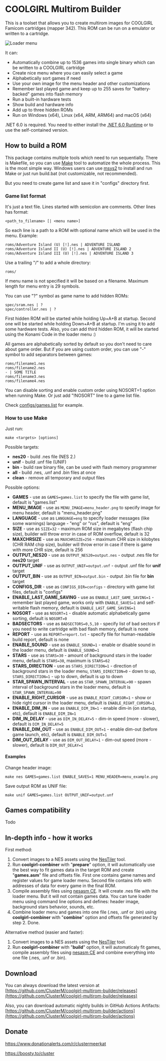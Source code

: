 # COOLGIRL Multirom Builder
This is a toolset that allows you to create multirom images for COOLGIRL Famicom cartridges (mapper 342). This ROM can be run on a emulator or written to a cartridge.

![Loader menu](https://user-images.githubusercontent.com/4236181/205486564-f5cfbe38-adcb-4574-8b9f-16e534052a8d.gif)

It can:
* Automatically combine up to 1536 games into single binary which can be written to a COOLGIRL cartridge
* Create nice menu where you can easily select a game
* Alphabetically sort games if need
* Use your own image for the menu header and other customizations
* Remember last played game and keep up to 255 saves for "battery-backed" games into flash memory
* Run a built-in hardware tests
* Show build and hardware info
* Add up to three hidden ROMs
* Run on Windows (x64), Linux (x64, ARM, ARM64) and macOS (x64)

.NET 6.0 is required. You need to either install the [.NET 6.0 Runtime](https://dotnet.microsoft.com/en-us/download/dotnet/6.0) or to use the self-contained version.

## How to build a ROM
This package contains multiple tools which need to run sequentially. There is Makefile, so you can use [Make](https://www.gnu.org/software/make/) tool to automatize the whole process. This is the most simple way. Windows users can use [msys2](https://www.msys2.org/) to install and run Make or just run build.bat (not customizable, not recommended).

But you need to create game list and save it in "configs" directory first.

### Game list format
It's just a text file. Lines started with semicolon are comments. Other lines has format:

    <path_to_filename> [| <menu name>]
    
So each line is a path to a ROM with optional name which will be used in the menu. Example:

    roms/Adventure Island (U) [!].nes | ADVENTURE ISLAND
    roms/Adventure Island II (U) [!].nes | ADVENTURE ISLAND 2
    roms/Adventure Island III (U) [!].nes | ADVENTURE ISLAND 3

Use a trailing "/" to add a whole directory:

    roms/
    
If menu name is not specified it will be based on a filename. Maximum length for menu entry is 29 symbols.

You can use "?" symbol as game name to add hidden ROMs:

    spec/sram.nes | ? 
    spec/controller.nes | ? 

First hidden ROM will be started while holding Up+A+B at startup. Second one will be started while holding Down+A+B at startup. I'm using it to add some hardware tests. Also, you can add third hidden ROM, it will be started using the Konami Code in the loader menu :)

All games are alphabetically sorted by default so you don't need to care about game order. But if you are using custom order, you can use "-" symbol to add separators between games:

    roms/filename1.nes
    roms/filename2.nes
    - | SOME TITLE
    roms/filename3.nes
    roms/filename4.nes
    
You can disable sorting and enable custom order using NOSORT=1 option when running Make. Or just add "!NOSORT" line to a game list file.

Check [configs/games.list](configs/games.list) for example.

### How to use Make
Just run:

`make <targets> [options]`

Possible targets:
* **nes20** - build .nes file (NES 2.)
* **unif** - build .unf file (UNIF)
* **bin** - build raw binary file, can be used with flash memory programmer
* **all** - build .nes, .unf and .bin files at once
* **clean** - remove all temporary and output files

Possible options:
* **GAMES** - use as `GAMES=games.list` to specify the file with game list, default is "games.list"
* **MENU_IMAGE** - use as `MENU_IMAGE=menu_header.png` to specify image for menu header, default is "menu_header.png"
* **LANGUAGE** - use as `LANGUAGE=eng` to specify loader messages (like some warnings) language - "eng" or "rus", default is "eng"
* **SIZE** - use as `SIZE=32` - maximum ROM size in megabytes (flash chip size), builder will throw error in case of ROM overflow, default is 32
* **MAXCHRSIZE** - use as `MAXCHRSIZE=256` - maximum CHR size in kilobytes (CHR RAM chip size), builder will throw error in case if there is game with more CHR size, default is 256
* **OUTPUT_NES20** - use as `OUTPUT_NES20=output.nes` - output .nes file for **nes20** target
* **OUTPUT_UNIF** - use as `OUTPUT_UNIF=output.unf` - output .unf file for **unif** target
* **OUTPUT_BIN** - use as `OUTPUT_BIN=output.bin` - output .bin file for **bin** target
* **CONFIGS_DIR** - use as `CONFIGS_DIR=configs` - directory with game list files, default is "configs"
* **ENABLE_LAST_GAME_SAVING**  - use as `ENABLE_LAST_GAME_SAVING=1` - remember last played game, works only with `ENABLE_SAVES=1` and self-writable flash memory, default is `ENABLE_LAST_GAME_SAVING=1`
* **NOSORT** - use as `NOSORT=1` - disable automatic alphabetically game sorting, default is `NOSORT=0`
* **BADSECTORS** - use as `BADSECTORS=0,5,10` - specify list of bad sectors if you need to write cartridge with bad flash memory, default is none
* **REPORT** - use as `REPORT=report.txt` - specify file for human-readable build report, default is none
* **ENABLE_SOUND** - use as `ENABLE_SOUND=1` - enable or disable sound in the loader menu, default is `ENABLE_SOUND=1`
* **STARS** - use as `STARS=30` - amount of background stars in the loader menu, default is `STARS=30`, maximum is `STARS=62`
* **STARS_DIRECTION** - use as `STARS_DIRECTION=1` - direction of background stars in the loader menu, `STARS_DIRECTION=0` - down to up, `STARS_DIRECTION=1` - up to down, default is up to down
* **STAR_SPAWN_INTERVAL** - use as `STAR_SPAWN_INTERVAL=90` - spawn interval of background stars in the loader menu, default is `STAR_SPAWN_INTERVAL=90`
* **ENABLE_RIGHT_CURSOR** - use as `ENABLE_RIGHT_CURSOR=1` - show or hide right cursor in the loader menu, default is `ENABLE_RIGHT_CURSOR=1`
* **ENABLE_DIM_IN** - use as `ENABLE_DIM_IN=1` - enable dim-in (on startup, etc), default is `ENABLE_DIM_IN=1`
* **DIM_IN_DELAY** - use as `DIM_IN_DELAY=5` - dim-in speed (more - slower), default is `DIM_IN_DELAY=5`
* **ENABLE_DIM_OUT** - use as `ENABLE_DIM_OUT=1` - enable dim-out (before game launch, etc), default is `ENABLE_DIM_OUT=1`
* **DIM_OUT_DELAY** - use as `DIM_OUT_DELAY=1` - dim-out speed (more - slower), default is `DIM_OUT_DELAY=1`

#### Examples
Change header image:

`make nes GAMES=games.list ENABLE_SAVES=1 MENU_HEADER=menu_example.png`

Save output ROM as UNIF file:

`make unif GAMES=games.list OUTPUT_UNIF=output.unf`

## Games compatibility
Todo

## In-depth info - how it works
First method:
1. Convert images to a NES assets using the [NesTiler](https://github.com/ClusterM/NesTiler) tool.
2. Run **coolgirl-combiner** with "**prepare**" option, it will automatically use the best way to fit games data in the target ROM and create "**games.asm**" file and offsets file. First one contains game names and register values for game loader menu. Second file contains info with addresses of data for every game in the final ROM.
3. Compile assembly files using [nesasm CE](https://github.com/ClusterM/nesasm). It will create .nes file with the loader menu. But it will not contain games data. You can tune loader menu using command line options and defines: header image, background stars behavior, sounds, etc.
4. Combine loader menu and games into one file (.nes, .unf or .bin) using **coolgirl-combiner** with "**combine**" option and offsets file generated by step 2. Done.

Alternative method (easier and faster):
1. Convert images to a NES assets using the [NesTiler](https://github.com/ClusterM/NesTiler) tool.
2. Run **coolgirl-combiner** with "**build**" option, it will automaticaly fit games, compile assembly files using [nesasm CE](https://github.com/ClusterM/nesasm) and combine everything into one file (.nes, .unf or .bin).

## Download
You can always download the latest version at [https://github.com/ClusterM/coolgirl-multirom-builder/releases](https://github.com/ClusterM/coolgirl-multirom-builder/releases)

Also, you can download automatic nightly builds in GitHub Actions Artifacts: [https://github.com/ClusterM/coolgirl-multirom-builder/actions](https://github.com/ClusterM/coolgirl-multirom-builder/actions)

## Donate
https://www.donationalerts.com/r/clustermeerkat

https://boosty.to/cluster

